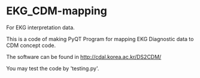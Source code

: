 # EKG_CDM-mapping
For EKG interpretation data.

This is a code of making PyQT Program for mapping EKG Diagnostic data to CDM concept code.

The software can be found in http://cdal.korea.ac.kr/DS2CDM/


You may test the code by 'testing.py'.
